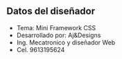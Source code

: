 ## Datos del diseñador

- Tema: Mini Framework CSS
- Desarrollado por: Aj&Designs
- Ing. Mecatronico y diseñador Web
- Cel. 9613195624
